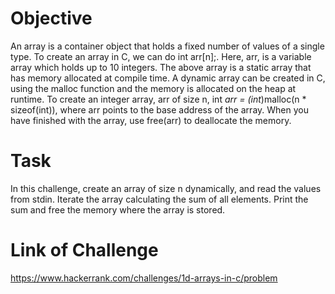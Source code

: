 # Objective

An array is a container object that holds a fixed number of values of a single type. To create an array in C, we can do int arr[n];. Here, arr, is a variable array which holds up to 10 integers. The above array is a static array that has memory allocated at compile time. A dynamic array can be created in C, using the malloc function and the memory is allocated on the heap at runtime. To create an integer array, arr of size n, int *arr = (int*)malloc(n * sizeof(int)), where arr points to the base address of the array. When you have finished with the array, use free(arr) to deallocate the memory.

# Task

In this challenge, create an array of size n dynamically, and read the values from stdin. Iterate the array calculating the sum of all elements. Print the sum and free the memory where the array is stored.

# Link of Challenge

https://www.hackerrank.com/challenges/1d-arrays-in-c/problem